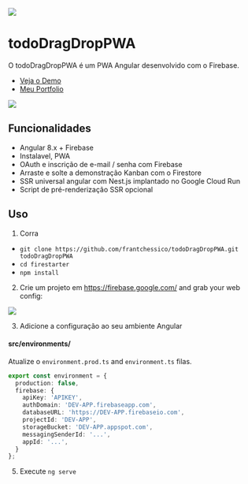 <p align="center">
<link rel="stylesheet" href="https://use.fontawesome.com/releases/v5.8.2/css/all.css">

<a href="https://www.instagram.com/frantchessico/"><img src="https://www.instagram.com/static/images/web/mobile_nav_type_logo.png/735145cfe0a4.png"><i class="fab fa-twitter"></i></a>

<a href="https://twitter.com/InoqueJaime"></a>

</p>

# todoDragDropPWA

O todoDragDropPWA é um PWA Angular desenvolvido com o Firebase.

- [Veja o Demo](https://todoportfoliofirebaseauth.firebaseapp.com/)
- [Meu Portfolio](https://franciscoinoqueportfolio.firebaseapp.com/)


![](https://franciscoinoqueportfolio.firebaseapp.com/assets/img/francisco_portfolio_pwa.png)

## Funcionalidades

- Angular 8.x + Firebase
- Instalavel, PWA
- OAuth e inscrição de e-mail / senha com Firebase
- Arraste e solte a demonstração Kanban com o Firestore
- SSR universal angular com Nest.js implantado no Google Cloud Run
- Script de pré-renderização SSR opcional

## Uso

1. Corra
- `git clone https://github.com/frantchessico/todoDragDropPWA.git todoDragDropPWA`
- `cd firestarter`
- `npm install`

2. Crie um projeto em https://firebase.google.com/ and grab your web config:

![](https://firebasestorage.googleapis.com/v0/b/firestarter-96e46.appspot.com/o/project-config.PNG?alt=media&token=5eabb205-7ba2-4fc3-905f-e9547055e754)

3. Adicione a configuração ao seu ambiente Angular

#### src/environments/

Atualize o `environment.prod.ts` and `environment.ts` filas. 

```typescript
export const environment = {
  production: false,
  firebase: {
    apiKey: 'APIKEY',
    authDomain: 'DEV-APP.firebaseapp.com',
    databaseURL: 'https://DEV-APP.firebaseio.com',
    projectId: 'DEV-APP',
    storageBucket: 'DEV-APP.appspot.com',
    messagingSenderId: '...',
    appId: '...',
  }
};
```


5. Execute `ng serve`
